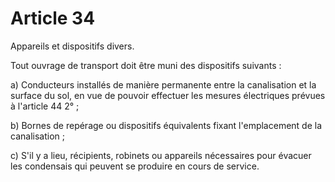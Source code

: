 # Article 34

Appareils et dispositifs divers.

Tout ouvrage de transport doit être muni des dispositifs suivants :

a) Conducteurs installés de manière permanente entre la canalisation et la surface du sol, en vue de pouvoir effectuer les mesures électriques prévues à l'article 44 2° ;

b) Bornes de repérage ou dispositifs équivalents fixant l'emplacement de la canalisation ;

c) S'il y a lieu, récipients, robinets ou appareils nécessaires pour évacuer les condensais qui peuvent se produire en cours de service.
